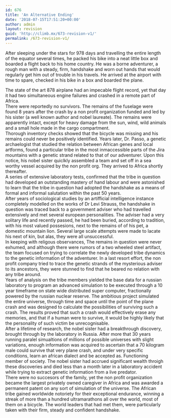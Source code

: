 ```yaml
---
id: 676
title: 'An Alternative Ending'
date: '2018-07-15T17:51:20+00:00'
author: admin
layout: revision
guid: 'http://climb.mx/673-revision-v1/'
permalink: /673-revision-v1/
---
```


After sleeping under the stars for 978 days and travelling the entire length of the equator several times, he packed his bike into a neat little box and boarded a flight back to his home country. He was a borne adventurer, a rough man with a steady, firm, handshake and worn out hands that would regularly get him out of trouble in his travels. He arrived at the airport with time to spare, checked in his bike in a box and boarded the plane.

<div>The state of the art 878 airplane had an impecable flight record, yet that day it had two simultaneous engine failures and crashed in a remote part of Africa.</div><div></div><div>There were reportedly no survivors. The remains of the fuselage were found 8 years after the crash by a non profit organization funded and led by his sister (a well known author and nobel laureate). The remains were apparently intact, except for heavy damage from the sun, wind, wild animals and a small hole made in the cargo compartment.</div><div></div><div>Thorough inventory checks showed that the bicycle was missing and his remains could never be positively identified. Years later, Dr. Passo, a genetic archaelogist that studied the relation between African genes and local artforms, found a particular tribe in the most inmaccessible parts of the Jira mountains with a genetic strand related to that of our adventurer. Upon this notice, his nobel sister quiclkly assembled a team and set off in a sea worthy vessel acquired by the non profit org. They arrived to Africa shortly thereafter.</div><div></div><div>A series of extensive laboratory tests, confirmed that the tribe in question had developed an outstanding mastery of hand labour and were astonished to learn that the tribe in question had adopted the handshake as a means of formal and informal salutation within the past 50 years.</div><div></div><div>After years of sociological studies by an artifficial intelligence instance completely modelled on the works of Dr Levi Strauss, the handshake in question was traced back to a government adviser who had travelled extensively and met several european personalities. The adviser had a very solitary life and recently passed, he had been buried, according to tradition, with his most valued possesions, next to the remains of of his pet, a domestic mountain lion. Several large scale attempts were made to lacate his next of kin, but alas, they were all unsuccessful.</div><div></div><div>In keeping with religous observances, The remains in question were never exhumed, and although there were rumors of a two wheeled steel artifact, the team focused on trying to correlate the newly developed tribe dynamics to the genetic information of the adventurer. In a last resort effort, the non profit company tried to trace the genetic strands of the mysterious adviser to its ancestors, they were stunned to find that he beared no relation with any tribe around.</div><div></div><div>Years of analysis on the tribe members yielded the base data for a russian laboratory to program an advanced simulation to be executed through a 10 year timeframe on state wide distributed super computer, fractionally powered by the russian nuclear reserve. The ambitious project simulated the entire universe, through time and space until the point of the plane crash and was designed to calculate the possibilities of surviving such a crash. The results proved that such a crash would effectively erase any memories, and that if a human were to survive, it would be highly likely that the personality of such victim be unrecognisable.</div><div></div><div>After a lifetime of research, the nobel sister had a breakthrough discovery, brought through by the laboratory in Russia. After more that 30 years running paralel simualtions of millions of possible universes with slight variations, enough information was acquired to ascertain that a 70 kilogram male could survive that very plane crash, and under very specific conditions, learn an african dialect and be accepted as. Functioning member of society. The nobel sister had accrued significant wealth throigh these discoveries and died less than a month later in a laboratory accident while trying to extract genetic information from a live predator.</div><div></div><div>There were no succesors of the family, yet the non profit organization became the largest privately owned caregiver in Africa and was awarded a permanent patent on any sort of simulation of the universe. The African tribe gained worldwide notoriety for their exceptional endurance, winning a streak of more than a hundred ultramarathons all over the world, most of them on a bicycle. The world leaders that had met them, were particularly taken with their firm, steady and confident handshake.</div>